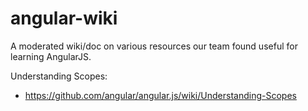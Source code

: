 angular-wiki
============

A moderated wiki/doc on various resources our team found useful for learning AngularJS.

Understanding Scopes:
* https://github.com/angular/angular.js/wiki/Understanding-Scopes
